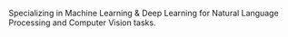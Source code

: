Specializing in Machine Learning & Deep Learning for Natural Language Processing and Computer Vision tasks.

<!---
chamidullinr/chamidullinr is a ✨ special ✨ repository because its `README.md` (this file) appears on your GitHub profile.
You can click the Preview link to take a look at your changes.
--->

